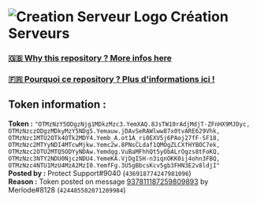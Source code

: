 # ![Creation Serveur Logo](https://i.imgur.com/XnmWmaA.png) Création Serveurs

### [🇬🇧 Why this repository ? More infos here](https://github.com/Creation-Serveurs/token-reset/blob/main/README.md)

### [🇫🇷 Pourquoi ce repository ? Plus d'informations ici !](https://github.com/Creation-Serveurs/token-reset/blob/main/FR_README.md)

## Token information :
**Token :** `"OTMzNzY5ODgzNjg1MDkzMzc3.YemXAQ.8JsTW10rAdjMdjT-ZFnHX9MJDyc, OTMzNzczODgzMDkyMzY5NDg5.Yemauw.jDAvSeRAWlww87x0tvARE629Vhk, OTMzNzc1MTU2OTk4OTk2MDY4.Yemb_A.ot1A_ri0EXV5j6PAoj27fF-SF18, OTMzNzc2MTYyNDI4MTcwMjkw.Yemc2w.8PNsCLdaf1QMOgZLCXfHYBOC7ek, OTMzNzc2OTU2MTQ5ODYyNDAw.Yemdqg.VuBaMFhhQt5yObALrOgzs8tFoKQ, OTMzNzc3NTY2NDU0NjczNDU4.YemeKA.VjDgISH-n3iqnOKK0ij4ohn3FBQ, OTMzNzc4NTU1MzU4MzA2MzI0.YemfFg.3U5gBbcsKcv5gb3FHN3E2v8ldjI"`\
**Posted by :** Protect Support#9040 (`436918774247981096`)\
**Reason :** Token posted on message [937811187259809893](https://discord.com/channels/835179952500113459/881108454226399292/937811187259809893) by Merlode#8128 (`424485502071209984`)